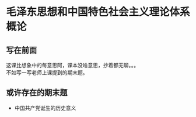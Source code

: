 # 毛泽东思想和中国特色社会主义理论体系概论

## 写在前面

这课比想象中的每意思阿，课本没啥意思，抄着都无聊。。。  
不如写一写老师上课提到的期末题。

## 或许存在的期末题

- 中国共产党诞生的历史意义

<!-- ## 导论

传入和接受是一个历史的过程。
十月革命送来了马克思列宁主义。历史原因之一是苏俄的友好态度。
五四运动促进传播。21 年中国共产党诞生。

- 必须中国化、本土化才能深入人心
- 中国有特殊国情
- 没有抽象的马克思主义，只有具体的马克思主义
- 是马克思主义的内在要求

  ```md
  随时随地要以当时的历史条件为转移——共产党宣言
  历史地，都要同其他原理联系起来，都要同具体的历史经验联系加以考察。
  ```

- 推进马克思主义中国化，是解决中国实际问题的客观需要
  复杂问题，简单照搬不可行。

马克思主义中国化时代化的内涵

毛泽东的话“**解决中国问题**“和“**创造些新的方法**”指向了毛泽东思想的内涵

对待马克思主义，不能采取教条主义的态度，也不能采取实用主义的态度（问：什么是实用主义？）

## 第一章：毛泽东思想及其历史地位 -->
